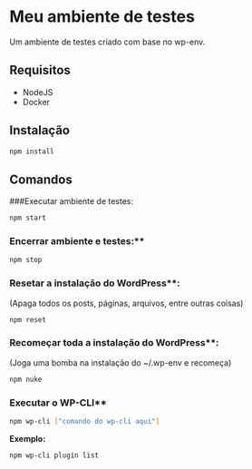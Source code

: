 # Meu ambiente de testes

Um ambiente de testes criado com base no wp-env.

## Requisitos

- NodeJS
- Docker

## Instalação

```bash
npm install
```

## Comandos

###Executar ambiente de testes:

```bash
npm start
```

### Encerrar ambiente e testes:**

```bash
npm stop
```

### Resetar a instalação do WordPress**:
(Apaga todos os posts, páginas, arquivos, entre outras coisas)

```bash
npm reset
```

### Recomeçar toda a instalação do WordPress**:
(Joga uma bomba na instalação do ~/.wp-env e recomeça)

```bash
npm nuke
```

### Executar o WP-CLI**

```bash
npm wp-cli ["comando do wp-cli aqui"]
```

**Exemplo:**

```bash
npm wp-cli plugin list
```
